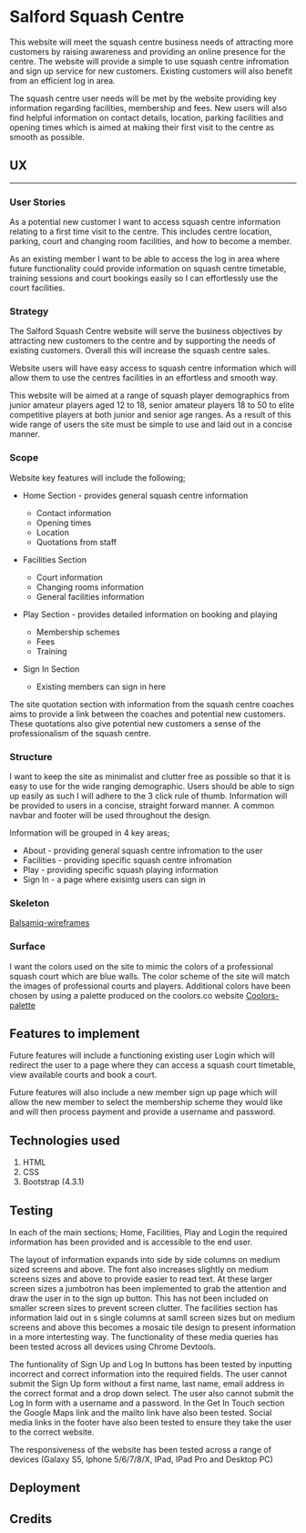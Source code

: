 # Salford Squash Centre

This website will meet the squash centre business needs
of attracting more customers by raising awareness and providing an online presence 
for the centre. The website will provide a simple to use 
squash centre infromation and sign up service for new customers.
Existing customers will also benefit from an efficient log in area.

The squash centre user needs will be met by the website providing
key information regarding facilities, membership and fees.
New users will also find helpful information on contact details, location,
parking facilities and opening times which is aimed at making their first 
visit to the centre as smooth as possible.

## UX
___
### User Stories
As a potential new customer I want to access squash centre information relating to
a first time visit to the centre. This includes centre location, parking, court and changing room facilities,
and how to become a member.

As an existing member I want to be able to access the log in area where future functionality could
provide information on squash centre timetable, training sessions
and court bookings easily so I can effortlessly use the court facilities.

### Strategy
The Salford Squash Centre website will serve the business objectives
by attracting new customers to the centre and by supporting the needs of
existing customers. Overall this will increase the squash centre sales.

Website users will have easy access to squash centre information
which will allow them to use the centres facilities in an effortless and smooth way.

This website will be aimed at a range of squash player demographics from
junior amateur players aged 12 to 18, senior amateur players 18 to 50 to 
elite competitive players at both junior and senior age ranges. As a result
of this wide range of users the site must be simple to use and laid out in 
a concise manner.

### Scope
Website key features will include the following;

* Home Section - provides general squash centre information
    * Contact information
    * Opening times
    * Location
    * Quotations from staff

* Facilities Section
    * Court information
    * Changing rooms information
    * General facilities information

* Play Section - provides detailed information on booking and playing
    * Membership schemes
    * Fees
    * Training

* Sign In Section
    * Existing members can sign in here

The site quotation section with information from the squash centre
coaches aims to provide a link between the coaches and potential
new customers. These quotations also give potential new customers a sense
of the professionalism of the squash centre.

### Structure
I want to keep the site as minimalist and clutter free as possible so that it is
easy to use for the wide ranging demographic. Users should be able to sign up easily as such I will adhere to the 3 click rule of thumb.
Information will be provided to users in a concise, straight forward manner. A common navbar and footer
will be used throughout the design.

Information will be grouped in 4 key areas;
* About - providing general squash centre infromation to the user
* Facilities - providing specific squash centre infromation
* Play - providing specific squash playing information
* Sign In - a page where exisintg users can sign in

### Skeleton
[Balsamiq-wireframes](wireframes/Squash-Centre.bmpr)

### Surface
I want the colors used on the site to mimic the colors of a professional squash court which are blue walls.
The color scheme of the site will match the images of professional courts and players.
Additional colors have been chosen by using a palette produced on the coolors.co website
[Coolors-palette](color-scheme/palette.pdf)

## Features to implement
Future features will include a functioning existing user Login which will redirect the user to a page where
they can access a squash court timetable, view available courts and book a court.

Future features will also include a new member sign up page which will allow the new member to select the membership 
scheme they would like and will then process payment and provide a username and password.

## Technologies used
1. HTML
2. CSS
3. Bootstrap (4.3.1)

## Testing
In each of the main sections; Home, Facilities, Play and Login the required information has been provided and is accessible
to the end user. 

The layout of information expands into side by side columns on medium sized screens and above. The font also
increases slightly on medium screens sizes and above to provide easier to read text. At these larger screen sizes 
a jumbotron has been implemented to grab the attention and draw the user in to the sign up button. This has not been 
included on smaller screen sizes to prevent screen clutter. The facilities section has information laid out in s single columns
at samll screen sizes but on medium screens and above this becomes a mosaic tile design to present information in a more intertesting way.
The functionality of these media queries has been tested across all devices using Chrome Devtools.

The funtionality of Sign Up and Log In buttons has been tested by inputting incorrect and correct information into the required 
fields. The user cannot submit the Sign Up form without a first name, last name, email address in the correct format and a drop down select.
The user also cannot submit the Log In form with a username and a password.
In the Get In Touch section the Google Maps link and the mailto link have also been tested. Social media links in the footer
have also been tested to ensure they take the user to the correct website.

The responsiveness of the website has been tested across a range of devices (Galaxy S5, Iphone 5/6/7/8/X, IPad, IPad Pro and Desktop PC)

## Deployment

## Credits
